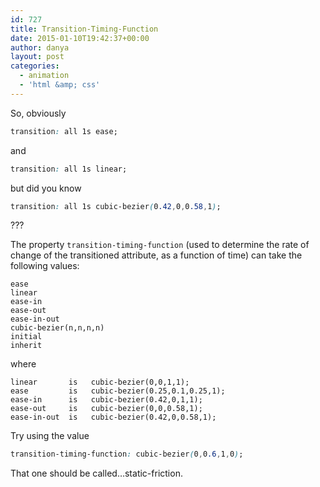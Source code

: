 ```yaml
---
id: 727
title: Transition-Timing-Function
date: 2015-01-10T19:42:37+00:00
author: danya
layout: post
categories:
  - animation
  - 'html &amp; css'
---
```

So, obviously

```css
transition: all 1s ease;
```

and

```css
transition: all 1s linear;
```

but did you know

```css
transition: all 1s cubic-bezier(0.42,0,0.58,1);
```

???

<!--more-->

The property `transition-timing-function` (used to determine the rate of change of the transitioned attribute, as a function of time) can take the following values:

```
ease
linear
ease-in
ease-out
ease-in-out
cubic-bezier(n,n,n,n)
initial
inherit
```

where

```
linear       is   cubic-bezier(0,0,1,1);
ease         is   cubic-bezier(0.25,0.1,0.25,1);
ease-in      is   cubic-bezier(0.42,0,1,1);
ease-out     is   cubic-bezier(0,0,0.58,1);
ease-in-out  is   cubic-bezier(0.42,0,0.58,1);
```

Try using the value

```css
transition-timing-function: cubic-bezier(0,0.6,1,0);
```

That one should be called&#8230;static-friction.
